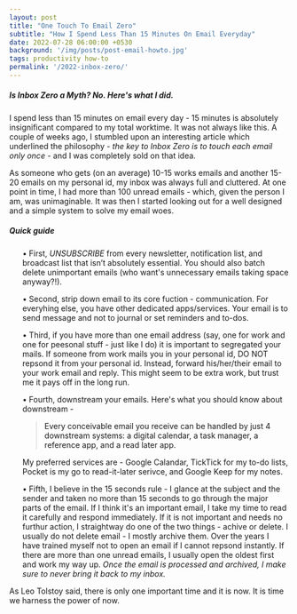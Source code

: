 ```yaml
---
layout: post
title: "One Touch To Email Zero"
subtitle: "How I Spend Less Than 15 Minutes On Email Everyday"
date: 2022-07-28 06:00:00 +0530
background: '/img/posts/post-email-howto.jpg'
tags: productivity how-to
permalink: '/2022-inbox-zero/'
---
```


<h5 class="western">Is Inbox Zero a Myth? No. Here's what I did.</h5>

<p class="text-justify">I spend less than 15 minutes on email every day - 15 minutes is absolutely insignificant compared to my total worktime. It was not always like this. A couple of weeks ago, I stumbled upon an interesting <a href="https://fortelabs.co/blog/one-touch-to-inbox-zero/" target="_blank" rel="noopener" style="text-decoration:none">article</a> which underlined the philosophy - <i>the key to Inbox Zero is to touch each email only once</i> - and I was completely sold on that idea.</p>

<p class="text-justify">As someone who gets (on an average) 10-15 works emails and another 15-20 emails on my personal id, my inbox was always full and cluttered. At one point in time, I had more than 100 unread emails - which, given the person I am, was unimaginable. It was then I started looking out for a well designed and a simple system to solve my email woes.</p>

<h5 class="western">Quick guide</h5>

<p> <ul class="text-justify">• First, <em>UNSUBSCRIBE</em> from every newsletter, notification list, and broadcast list that isn’t absolutely essential. You should also batch delete unimportant emails (who want's unnecessary emails taking space anyway?!).</ul></p> 

<ul class="text-justify">• Second, strip down email to its core fuction - communication. For everyhing else, you have other dedicated apps/services. Your email is to send message and not to journal or set reminders and to-dos.</ul>

<ul class="text-justify">• Third, if you have more than one email address (say, one for work and one for peesonal stuff - just like I do) it is important to segregated your mails. If someone from work mails you in your personal id, DO NOT repsond it from your personal id. Instead, forward his/her/their email to your work email and reply. This might seem to be extra work, but trust me it pays off in the long run.</ul>

<ul class="text-justify">• Fourth, downstream your emails. Here's what you should know about downstream -</ul> 
<ul><blockquote class="blockquote"><a href="https://fortelabs.co/blog/one-touch-to-inbox-zero/" target="_blank" rel="noopener" style="text-decoration:none">Every conceivable email you receive can be handled by just 4 downstream systems: a digital calendar, a task manager, a reference app, and a read later app.</a></blockquote></ul>
<ul>My preferred services are - <a href="https://calendar.google.com/" target="_blank" rel="noopener" style="text-decoration:none">Google Calandar</a>, <a href="https://ticktick.com/" target="_blank" rel="noopener" style="text-decoration:none">TickTick</a> for my to-do lists, <a href="https://getpocket.com/" target="_blank" rel="noopener" style="text-decoration:none">Pocket</a> is my go to read-it-later serivce, and <a href="https://keep.google.com/" target="_blank" rel="noopener" style="text-decoration:none">Google Keep</a> for my notes. </ul>

<ul class="text-justify">• Fifth, I believe in the 15 seconds rule - I glance at the subject and the sender and taken no more than 15 seconds to go through the major parts of the email. If I think it's an important email, I take my time to read it carefully and respond immediately. If it is not important and needs no furthur action, I straightway do one of the two things - achive or delete. I usually do not delete email - I mostly archive them. Over the years I have trained myself not to open an email if I cannot repsond instantly. If there are more than one unread emails, I usually open the oldest first and work my way up. <em>Once the email is processed and archived, I make sure to never bring it back to my inbox.</em></ul>

<p class="text-justify"> As Leo Tolstoy said, there is only one important time and it is now. It is time we harness the power of now.</p>
